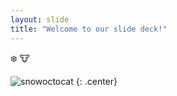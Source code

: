 ```yaml
---
layout: slide
title: "Welcome to our slide deck!"
---
```


:snowflake: :cow:

![snowoctocat](https://octodex.github.com/images/snowoctocat.png)
{: .center}
